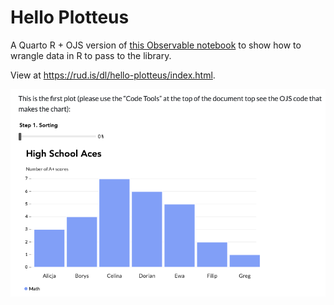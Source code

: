 # Hello Plotteus

A Quarto R + OJS version of [this Observable notebook](https://github.com/bprusinowski/plotteus) to show how to wrangle data in R to pass to the library.

View at <https://rud.is/dl/hello-plotteus/index.html>.

![](excerpt.png)